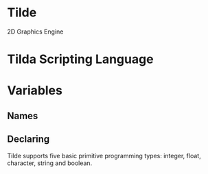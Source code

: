 # Tilde
2D Graphics Engine

# Tilda Scripting Language

# Variables

## Names

## Declaring 

Tilde supports five basic primitive programming types: integer, float, character, string and boolean.


